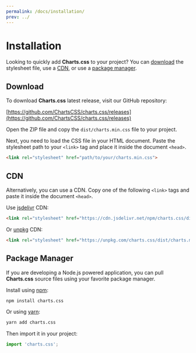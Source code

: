 ```yaml
---
permalink: /docs/installation/
prev: ../
---
```


# Installation

Looking to quickly add **Charts.css** to your project? You can [download](#download) the stylesheet file, use a [CDN](#cdn), or use a [package manager](#package-manager).

## Download

To download **Charts.css** latest release, visit our GitHub repository:

[https://github.com/ChartsCSS/charts.css/releases](https://github.com/ChartsCSS/charts.css/releases)

Open the ZIP file and copy the `dist/charts.min.css` file to your project.

Next, you need to load the CSS file in your HTML document. Paste the stylesheet path to your `<link>` tag and place it inside the document `<head>`.

```html
<link rel="stylesheet" href="path/to/your/charts.min.css">
```

## CDN

Alternatively, you can use a CDN. Copy one of the following `<link>` tags and paste it inside the document `<head>`.

Use [jsdelivr](https://www.jsdelivr.com/package/npm/charts.css) CDN:

```html
<link rel="stylesheet" href="https://cdn.jsdelivr.net/npm/charts.css/dist/charts.min.css">
```

Or [unpkg](https://unpkg.com/browse/charts.css/) CDN:

```html
<link rel="stylesheet" href="https://unpkg.com/charts.css/dist/charts.min.css">
```


## Package Manager

If you are developing a Node.js powered application, you can pull **Charts.css** source files using your favorite package manager.

Install using [npm](https://www.npmjs.com/package/charts.css):

```bash
npm install charts.css
```

Or using [yarn](https://classic.yarnpkg.com/en/package/charts.css):

```bash
yarn add charts.css
```

Then import it in your project:
```javascript
import 'charts.css';
```
